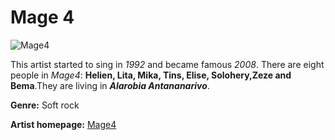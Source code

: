 # Mage 4

![Mage4](Mage4.jpg)

This artist started to sing in *1992* and became famous *2008*. There are eight people in *Mage4*: **Helien, Lita, Mika, Tins, Elise, Solohery,Zeze and Bema**.They are living in ***Alarobia Antananarivo***.

**Genre:** Soft rock

**Artist homepage:** [Mage4](https://web.facebook.com/Mage-4-972433399530889/?_rdc=1&_rdr)
